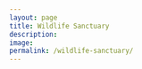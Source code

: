 ```yaml
---
layout: page
title: Wildlife Sanctuary
description: 
image: 
permalink: /wildlife-sanctuary/
---
```




